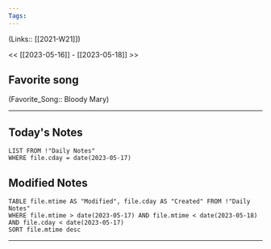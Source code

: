 ```yaml
---
Tags:
---
```

(Links:: [[2021-W21]])

<< [[2023-05-16]] - [[2023-05-18]] >>
## Favorite song
(Favorite_Song:: Bloody Mary)

___
## Today's Notes
```dataview
LIST FROM !"Daily Notes"
WHERE file.cday = date(2023-05-17)
```
## Modified Notes
```dataview
TABLE file.mtime AS "Modified", file.cday AS "Created" FROM !"Daily Notes" 
WHERE file.mtime > date(2023-05-17) AND file.mtime < date(2023-05-18) AND file.cday < date(2023-05-17)
SORT file.mtime desc
```
___
